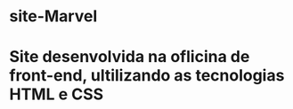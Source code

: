 # site-Marvel

<h1>Site desenvolvida na oflicina de front-end, ultilizando as tecnologias HTML e CSS</h1>
